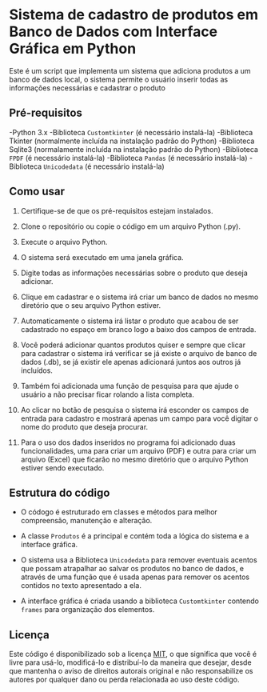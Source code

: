 # Sistema de cadastro de produtos em Banco de Dados com Interface Gráfica em Python

Este é um script que implementa um sistema que adiciona produtos a um banco de dados local, o sistema permite o usuário inserir todas as informações necessárias e cadastrar o produto

## Pré-requisitos

-Python 3.x
-Biblioteca `Customtkinter` (é necessário instalá-la)
-Biblioteca Tkinter (normalmente incluída na instalação padrão do Python)
-Biblioteca Sqlite3 (normalamente incluída na instalação padrão do Python)
-Biblioteca `FPDF` (é necessário instalá-la)
-Biblioteca `Pandas` (é necessário instalá-la)
-Biblioteca `Unicodedata` (é necessário instalá-la)

## Como usar

1. Certifique-se de que os pré-requisitos estejam instalados.

2. Clone o repositório ou copie o código em um arquivo Python (.py).

3. Execute o arquivo Python.

4. O sistema será executado em uma janela gráfica.

5. Digite todas as informações necessárias sobre o produto que deseja adicionar.

6. Clique em cadastrar e o sistema irá criar um banco de dados no mesmo diretório que o seu arquivo Python estiver.

7. Automaticamente o sistema irá listar o produto que acabou de ser cadastrado no espaço em branco logo a baixo dos campos de entrada.

8. Você poderá adicionar quantos produtos quiser e sempre que clicar para cadastrar o sistema irá verificar se já existe o arquivo de banco de dados (.db), se já existir ele apenas adicionará juntos aos outros já incluídos.

9. Também foi adicionada uma função de pesquisa para que ajude o usuário a não precisar ficar rolando a lista completa.

10. Ao clicar no botão de pesquisa o sistema irá esconder os campos de entrada para cadastro e mostrará apenas um campo para você digitar o nome do produto que deseja procurar.

11. Para o uso dos dados inseridos no programa foi adicionado duas funcionalidades, uma para criar um arquivo (PDF) e outra para criar um arquivo (Excel) que ficarão no mesmo diretório que o arquivo Python estiver sendo executado.

## Estrutura do código

- O códogo é estruturado em classes e métodos para melhor compreensão, manutenção e alteração.

- A classe `Produtos` é a principal e contém toda a lógica do sistema e a interface gráfica.

- O sistema usa a Biblioteca `Unicodedata` para remover eventuais acentos que possam atrapalhar ao salvar os produtos no banco de dados, e através de uma função que é usada apenas para remover os acentos contidos no texto apresentado a ela.

- A interface gráfica é criada usando a biblioteca `Customtkinter` contendo `frames` para organização dos elementos.

## Licença

Este código é disponibilizado sob a licença [MIT](https://opensource.org/licenses/MIT), o que significa que você é livre para usá-lo, modificá-lo e distribuí-lo da maneira que desejar, desde que mantenha o aviso de direitos autorais original e não responsabilize os autores por qualquer dano ou perda relacionada ao uso deste código.
